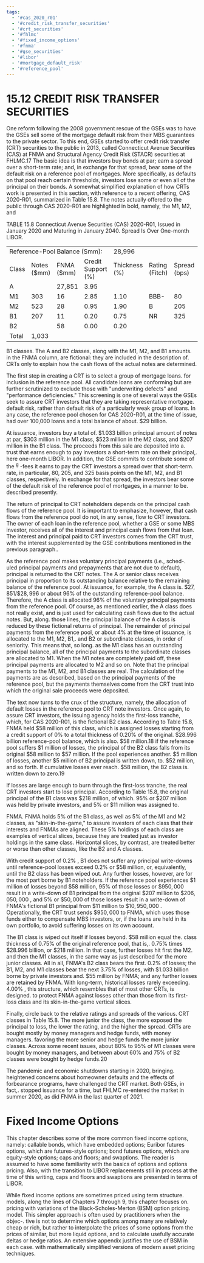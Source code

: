 ```yaml
---
tags:
  - '#cas_2020_r01'
  - '#credit_risk_transfer_securities'
  - '#crt_securities'
  - '#fhlmc'
  - '#fixed_income_options'
  - '#fnma'
  - '#gse_securities'
  - '#libor'
  - '#mortgage_default_risk'
  - '#reference_pool'
---
```

# 15.12 CREDIT RISK TRANSFER SECURITIES  

One reform following the 2008 government rescue of the GSEs was to have the GSEs sell some of the mortgage default risk from their MBS guarantees to the private sector. To this end, GSEs started to offer credit risk transfer (CRT) securities to the public in 2013, called Connecticut Avenue Securities (CAS) at FNMA and Structural Agency Credit Risk (STACR) securities at FHLMC.17 The basic idea is that investors buy bonds at par; earn a spread over a short-term rate; and, in exchange for that spread, bear some of the default risk on a reference pool of mortgages. More specifically, as defaults on that pool reach certain thresholds, investors lose some or even all of the principal on their bonds. A somewhat simplified explanation of how CRTs work is presented in this section, with reference to a recent offering, CAS 2020-R01, summarized in Table 15.8. The notes actually offered to the public through CAS 2020-R01 are highlighted in bold, namely, the M1, M2, and  

TABLE 15.8 Connecticut Avenue Securities (CAS) 2020-R01, Issued in January 2020 and Maturing in January 2040. Spread Is Over One-month LIBOR.   


<html><body><table><tr><td colspan="4">Reference-Pool Balance (Smm):</td><td colspan="3">28,996</td></tr><tr><td>Class</td><td>Notes ($mm)</td><td>FNMA ($mm)</td><td>Credit Support (%)</td><td>Thickness (%)</td><td>Rating (Fitch)</td><td>Spread (bps)</td></tr><tr><td>A</td><td></td><td>27,851</td><td>3.95</td><td></td><td></td><td></td></tr><tr><td>M1</td><td>303</td><td>16</td><td>2.85</td><td>1.10</td><td>BBB-</td><td>80</td></tr><tr><td>M2</td><td>523</td><td>28</td><td>0.95</td><td>1.90</td><td>B</td><td>205</td></tr><tr><td>B1</td><td>207</td><td>11</td><td>0.20</td><td>0.75</td><td>NR</td><td>325</td></tr><tr><td>B2</td><td></td><td>58</td><td>0.00</td><td>0.20</td><td></td><td></td></tr><tr><td>Total</td><td>1,033</td><td></td><td></td><td></td><td></td><td></td></tr></table></body></html>  

B1 classes. The A and B2 classes, along with the M1, M2, and B1 amounts.   
in the FNMA column, are fictional: they are included in the description of.   
CRTs only to explain how the cash flows of the actual notes are determined.  

The first step in creating a CRT is to select a group of mortgage loans. for inclusion in the reference pool. All candidate loans are conforming but are further scrutinized to exclude those with "underwriting defects" and "performance deficiencies." This screening is one of several ways the GSEs seek to assure CRT investors that they are taking representative mortgage. default risk, rather than default risk of a particularly weak group of loans. In any case, the reference pool chosen for CAS 2020-R01, at the time of issue, had over 100,000 loans and a total balance of about. $\$29$ billion.  

At issuance, investors buy a total of. $\$1.033$ billion principal amount of notes at par, $\$303$ million in the M1 class, $\$523$ million in the M2 class, and $\$207$ million in the B1 class. The proceeds from this sale are deposited into a. trust that earns enough to pay investors a short-term rate on their principal,. here one-month LIBOR. In addition, the GSE commits to contribute some of the $^{\mathrm{g}}$ -fees it earns to pay the CRT investors a spread over that short-term. rate, in particular, 80, 205, and 325 basis points on the M1, M2, and B1 classes, respectively. In exchange for that spread, the investors bear some of the default risk of the reference pool of mortgages, in a manner to be. described presently.  

The return of principal to CRT noteholders depends on the principal cash flows of the reference pool. It is important to emphasize, however, that cash flows from the reference pool do not, in any sense, flow to CRT investors. The owner of each loan in the reference pool, whether a GSE or some MBS investor, receives all of the interest and principal cash flows from that loan. The interest and principal paid to CRT investors comes from the CRT trust, with the interest supplemented by the GSE contributions mentioned in the previous paragraph..  

As the reference pool makes voluntary principal payments (i.e., sched-. uled principal payments and prepayments that are not due to default), principal is returned to the CRT notes. The A or senior class receives principal in proportion to its outstanding balance relative to the remaining balance of the reference pool. At issuance, for example, the A class is. $\$27,851/\$28,996$ or about $96\%$ of the outstanding reference-pool balance. Therefore, the A class is allocated $96\%$ of the voluntary principal payments from the reference pool. Of course, as mentioned earlier, the A class does not really exist, and is just used for calculating cash flows due to the actual notes. But, along. those lines, the principal balance of the A class is reduced by these fictional returns of principal. The remainder of principal payments from the reference pool, or about $4\%$ at the time of issuance, is allocated to the M1, M2, B1,. and B2 or subordinate classes, in order of seniority. This means that, so long. as the M1 class has an outstanding principal balance, all of the principal payments to the subordinate classes are allocated to M1. When the M1 notes are completely paid off, these principal payments are allocated to M2 and so on. Note that the principal payments to the M1, M2, and B1 classes are real. The calculation of the payments are as described, based on the principal payments of the reference pool, but the payments themselves come from the CRT trust into which the original sale proceeds were deposited.  

The text now turns to the crux of the structure, namely, the allocation of default losses in the reference pool to CRT note investors. Once again, to assure CRT investors, the issuing agency holds the first-loss tranche, which, for CAS 2020-R01, is the fictional B2 class. According to Table 15.8, FNMA held $\$58$ million of this class, which is assigned losses starting from a credit support of $0\%$ to a total thickness of $0.20\%$ of the original. $\$28.996$ billion reference-pool balance, which is also. $\$58$ million.18 if the reference pool suffers $\$1$ million of losses, the principal of the B2 class falls from its original $\$58$ million to $\$57$ million. If the pool experiences another. $\$5$ million of losses, another $\$5$ million of B2 principal is written down, to. $\$52$ million, and so forth. If cumulative losses ever reach. $\$58$ million, the B2 class is. written down to zero.19  

If losses are large enough to burn through the first-loss tranche, the real CRT investors start to lose principal. According to Table 15.8, the original principal of the B1 class was $\$218$ million, of which. $95\%$ or $\$207$ million was held by private investors, and $5\%$ or $\$11$ million was assigned to.  

FNMA. FNMA holds $5\%$ of the B1 class, as well as $5\%$ of the M1 and M2 classes, as "skin-in-the-game," to assure investors of each class that their interests and FNMAs are aligned. These $5\%$ holdings of each class are examples of vertical slices, because they are treated just as investor holdings in the same class. Horizontal slices, by contrast, are treated better or worse than other classes, like the B2 and A classes.  

With credit support of $0.2\%$ , B1 does not suffer any principal write-downs until reference-pool losses exceed $0.2\%$ or $\$58$ million, or, equivalently, until the B2 class has been wiped out. Any further losses, however, are for the most part borne by B1 noteholders. If the reference pool experiences $\$1$ million of losses beyond $\$58$ million, $95\%$ of those losses or $\$950,000$ result in a write-down of B1 principal from the original $\$207$ million to $\$206,050,000$ , and $5\%$ or $\$50,000$ of those losses result in a write-down of FNMA's fictional B1 principal from $\$11$ million to $\$10,950,000$ . Operationally, the CRT trust sends $\$950,000$ to FNMA, which uses those funds either to compensate MBS investors, or, if the loans are held in its own portfolio, to avoid suffering losses on its own account.  

The B1 class is wiped out itself if losses beyond. $\$58$ million equal the. class thickness of $0.75\%$ of the original reference pool, that is,. $0.75\%$ times $\$28.996$ billion, or $\$218$ million. In that case, further losses hit first the M2. and then the M1 classes, in the same way as just described for the more junior classes. All in all, FNMA's B2 class bears the first. $0.2\%$ of losses; the B1, M2, and M1 classes bear the next $3.75\%$ of losses, with $\$1.033$ billion borne by private investors and. $\$55$ million by FNMA; and any further losses are retained by FNMA. With long-term, historical losses rarely exceeding. $4.00\%$ , this structure, which resembles that of most other CRTs, is designed. to protect FNMA against losses other than those from its first-loss class and its skin-in-the-game vertical slices.  

Finally, circle back to the relative ratings and spreads of the various. CRT classes in Table 15.8. The more junior the class, the more exposed the principal to loss, the lower the rating, and the higher the spread. CRTs are bought mostly by money managers and hedge funds, with money managers. favoring the more senior and hedge funds the more junior classes. Across some recent issues, about $80\%$ to $95\%$ of M1 classes were bought by money managers, and between about $60\%$ and $75\%$ of B2 classes were bought by hedge funds.20  

The pandemic and economic shutdowns starting in 2020, bringing. heightened concerns about homeowner defaults and the effects of forbearance programs, have challenged the CRT market. Both GSEs, in fact,. stopped issuance for a time, but FHLMC re-entered the market in summer 2020, as did FNMA in the last quarter of 2021.  

# Fixed Income Options  

This chapter describes some of the more common fixed income options, namely: callable bonds, which have embedded options; Euribor futures options, which are futures-style options; bond futures options, which are equity-style options; caps and floors; and swaptions. The reader is assumed to have some familiarity with the basics of options and options pricing. Also, with the transition to LIBOR replacements still in process at the time of this writing, caps and floors and swaptions are presented in terms of LIBOR.  

While fixed income options are sometimes priced using term structure. models, along the lines of Chapters 7 through 9, this chapter focuses on. pricing with variations of the Black-Scholes-Merton (BSM) option pricing. model. This simpler approach is often used by practitioners when the objec-. tive is not to determine which options among many are relatively cheap or rich, but rather to interpolate the prices of some options from the prices of similar, but more liquid options, and to calculate usefully accurate deltas or hedge ratios. An extensive appendix justifies the use of BSM in each case. with mathematically simplified versions of modern asset pricing techniques.  
